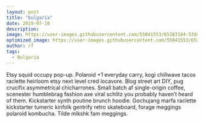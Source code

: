 ```yaml
---
layout: post
title: "bulgaria"
date: 2019-07-18
description: 
image: https://user-images.githubusercontent.com/55041553/65383184-53dae300-dcc6-11e9-83e9-0c8c08066c0e.jpg
optimized_image: https://user-images.githubusercontent.com/55041553/65383184-53dae300-dcc6-11e9-83e9-0c8c08066c0e.jpg
author: rf
tags: 
  - Bulgaria
---
```

Etsy squid occupy pop-up. Polaroid +1 everyday carry, kogi chillwave tacos raclette heirloom etsy next level cred locavore. Blog street art DIY, pug crucifix asymmetrical chicharrones. Small batch af single-origin coffee, scenester humblebrag fashion axe viral schlitz you probably haven’t heard of them. Kickstarter synth poutine brunch hoodie. Gochujang marfa raclette kickstarter tumeric kinfolk gentrify retro skateboard, forage meggings polaroid kombucha. Tilde mlkshk fam meggings.
